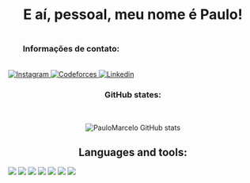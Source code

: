 <div align="center">
    <h1>E aí, pessoal, meu nome é Paulo!</h1>
</div>

<div align="center" style="display: inline-block;">

### Informações de contato:
</br>

<a href="https://www.instagram.com/paulomarcelo_.20" >
    <img src="https://img.shields.io/badge/Instagram-E4405F?style=for-the-badge&logo=instagram&logoColor=white" alt="Instagram">
</a>

<a href="">
    <img src="https://img.shields.io/badge/Codeforces-445f9d?style=for-the-badge&logo=Codeforces&logoColor=white" alt="Codeforces">
</a>

<a href="">
    <img src="https://img.shields.io/badge/LinkedIn-0077B5?style=for-the-badge&logo=linkedin&logoColor=white" alt="Linkedin">
</a>
</div>

<div align="center">
<h3>GitHub states:</h3>
</br>

![PauloMarcelo GitHub stats](https://github-readme-stats.vercel.app/api?username=PauloMarcelo369&show_icons=true&theme=dark)
</div>

<div align="center">
    
## Languages and tools:
</div>

<div align="center" style="display: inline-block;">

<img src="https://img.shields.io/badge/Java-ED8B00?style=for-the-badge&logo=openjdk&logoColor=white">
<img src="https://img.shields.io/badge/C-00599C?style=for-the-badge&logo=c&logoColor=white">
<img src="https://img.shields.io/badge/C%2B%2B-00599C?style=for-the-badge&logo=c%2B%2B&logoColor=white">
<img src="https://img.shields.io/badge/PostgreSQL-316192?style=for-the-badge&logo=postgresql&logoColor=white">
<img src="https://img.shields.io/badge/CSS3-1572B6?style=for-the-badge&logo=css3&logoColor=white">
<img src="https://img.shields.io/badge/HTML5-E34F26?style=for-the-badge&logo=html5&logoColor=white">
<img src="https://img.shields.io/badge/JavaScript-323330?style=for-the-badge&logo=javascript&logoColor=F7DF1E">

</div>



